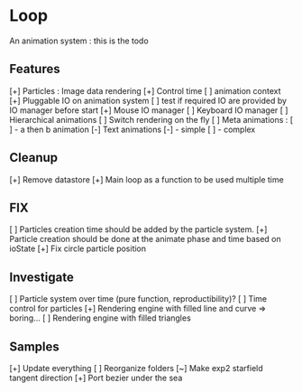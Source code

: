 # Loop
An animation system : this is the todo

## Features
 [+] Particles : Image data rendering
 [+] Control time
 [ ] animation context
 [+] Pluggable IO on animation system
 [ ] test if required IO are provided by IO manager before start
 [+] Mouse IO manager
 [ ] Keyboard IO manager
 [ ] Hierarchical animations
 [ ] Switch rendering on the fly
 [ ] Meta animations : 
 [ ]  - a then b animation
 [-] Text animations 
 [-]  - simple
 [ ]  - complex

## Cleanup 
 [+] Remove datastore
 [+] Main loop as a function to be used multiple time

## FIX
 [ ] Particles creation time should be added by the particle system.
 [+] Particle creation should be done at the animate phase and time based on ioState
 [+] Fix circle particle position

## Investigate 
 [ ] Particle system over time (pure function, reproductibility)?
 [ ] Time control for particles
 [+] Rendering engine with filled line and curve => boring...
 [ ] Rendering engine with filled triangles

## Samples 
 [+] Update everything
 [ ] Reorganize folders
 [~] Make exp2 starfield tangent direction
 [+] Port bezier under the sea
